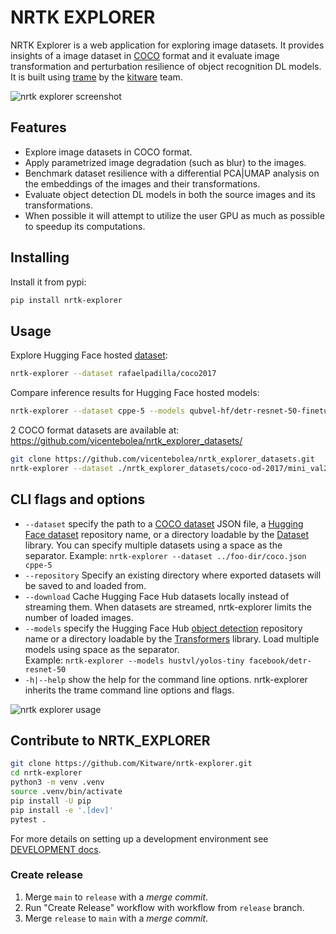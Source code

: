 # NRTK EXPLORER

NRTK Explorer is a web application for exploring image datasets. It provides
insights of a image dataset in [COCO][3] format and it evaluate image
transformation and perturbation resilience of object recognition DL models. It
is built using [trame][1] by the [kitware][2] team.

![nrtk explorer screenshot](https://github.com/user-attachments/assets/85c95836-3490-40ec-813d-e6841c540d51)

## Features

- Explore image datasets in COCO format.
- Apply parametrized image degradation (such as blur) to the images.
- Benchmark dataset resilience with a differential PCA|UMAP analysis on the
  embeddings of the images and their transformations.
- Evaluate object detection DL models in both the source images and its
  transformations.
- When possible it will attempt to utilize the user GPU as much as possible to
  speedup its computations.

## Installing

Install it from pypi:

```bash
pip install nrtk-explorer
```

## Usage

Explore Hugging Face hosted [dataset](https://huggingface.co/datasets/rafaelpadilla/coco2017):

```bash
nrtk-explorer --dataset rafaelpadilla/coco2017
```

Compare inference results for Hugging Face hosted models:

```bash
nrtk-explorer --dataset cppe-5 --models qubvel-hf/detr-resnet-50-finetuned-10k-cppe5 ashaduzzaman/detr_finetuned_cppe5
```

2 COCO format datasets are available at: https://github.com/vicentebolea/nrtk_explorer_datasets/

```bash
git clone https://github.com/vicentebolea/nrtk_explorer_datasets.git
nrtk-explorer --dataset ./nrtk_explorer_datasets/coco-od-2017/mini_val2017.json ./nrtk_explorer_datasets/OIRDS_v1_0/oirds.json
```

## CLI flags and options

- `--dataset` specify the path to a [COCO dataset](https://roboflow.com/formats/coco-json) JSON file,
  a [Hugging Face dataset](https://huggingface.co/datasets?task_categories=task_categories:object-detection) repository name,
  or a directory loadable by the [Dataset](https://huggingface.co/docs/datasets/index) library.
  You can specify multiple datasets using a space as the
  separator. Example: `nrtk-explorer --dataset ../foo-dir/coco.json cppe-5`
- `--repository` Specify an existing directory where exported datasets will be saved to and loaded from.
- `--download` Cache Hugging Face Hub datasets locally instead of streaming them.
  When datasets are streamed, nrtk-explorer limits the number of loaded images.
- `--models` specify the Hugging Face Hub [object detection](https://huggingface.co/models?pipeline_tag=object-detection&library=transformers&sort=trending)
  repository name or a directory loadable by the [Transformers](https://huggingface.co/docs/transformers/index) library. Load multiple models using space as the separator.  
  Example: `nrtk-explorer --models hustvl/yolos-tiny facebook/detr-resnet-50`
- `-h|--help` show the help for the command line options. nrtk-explorer inherits the trame
  command line options and flags.

![nrtk explorer usage](https://github.com/user-attachments/assets/86a61485-471c-4b94-872e-943cb9da52a1)

## Contribute to NRTK_EXPLORER

```bash
git clone https://github.com/Kitware/nrtk-explorer.git
cd nrtk-explorer
python3 -m venv .venv
source .venv/bin/activate
pip install -U pip
pip install -e '.[dev]'
pytest .
```

For more details on setting up a development environment see [DEVELOPMENT docs](docs/source/manual/DEVELOPMENT.rst).

### Create release

1. Merge `main` to `release` with a _merge commit_.
2. Run "Create Release" workflow with workflow from `release` branch.
3. Merge `release` to `main` with a _merge commit_.

[1]: https://trame.readthedocs.io/en/latest/
[2]: https://www.kitware.com/
[3]: https://cocodataset.org/
